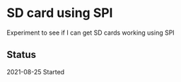 # SD card using SPI

Experiment to see if I can get SD cards working using SPI


## Status

2021-08-25	Started
